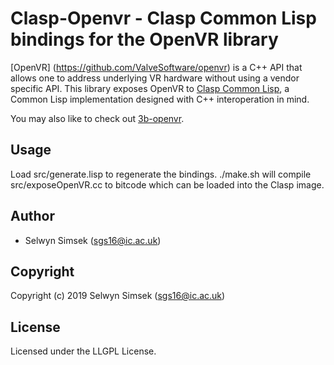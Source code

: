 # Clasp-Openvr - Clasp Common Lisp bindings for the OpenVR library

[OpenVR] (https://github.com/ValveSoftware/openvr) is a C++ API that allows one to address underlying VR hardware without using a vendor specific API. This library exposes OpenVR to [Clasp Common Lisp](https://github.com/clasp-developers/clasp), a Common Lisp implementation designed with C++ interoperation in mind.

You may also like to check out [3b-openvr](https://github.com/3b/3b-openvr).

## Usage

Load src/generate.lisp to regenerate the bindings.
./make.sh will compile src/exposeOpenVR.cc to bitcode which can be loaded into the Clasp image.

## Author

* Selwyn Simsek (sgs16@ic.ac.uk)

## Copyright

Copyright (c) 2019 Selwyn Simsek (sgs16@ic.ac.uk)

## License

Licensed under the LLGPL License.
